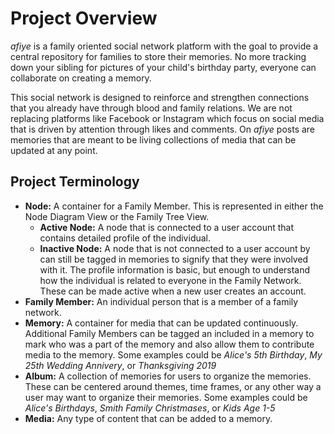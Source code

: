 # Project Overview

*afiye* is a family oriented social network platform with the goal to provide a central repository for families to store their memories. No more tracking down your sibling for pictures of your child's birthday party, everyone can collaborate on creating a memory.

This social network is designed to reinforce and strengthen connections that you already have through blood and family relations. We are not replacing platforms like Facebook or Instagram which focus on social media that is driven by attention through likes and comments. On *afiye* posts are memories that are meant to be living collections of media that can be updated at any point.

## Project Terminology

- **Node:** A container for a Family Member. This is represented in either the Node Diagram View or the Family Tree View.
  - **Active Node:** A node that is connected to a user account that contains detailed profile of the individual.
  - **Inactive Node:** A node that is not connected to a user account by can still be tagged in memories to signify that they were involved with it. The profile information is basic, but enough to understand how the individual is related to everyone in the Family Network. These can be made active when a new user creates an account.
- **Family Member:** An individual person that is a member of a family network.
- **Memory:** A container for media that can be updated continuously. Additional Family Members can be tagged an included in a memory to mark who was a part of the memory and also allow them to contribute media to the memory. Some examples could be *Alice's 5th Birthday*, *My 25th Wedding Annivery*, or *Thanksgiving 2019*
- **Album:** A collection of memories for users to organize the memories. These can be centered around themes, time frames, or any other way a user may want to organize their memories. Some examples could be *Alice's Birthdays*, *Smith Family Christmases*, or *Kids Age 1-5*
- **Media:** Any type of content that can be added to a memory.
